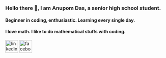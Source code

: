 ### Hello there 👋, I am Anupom Das, a senior high school student. 
#### Beginner in coding, enthusiastic. Learning every single day.
#### I love math. I like to do mathematical stuffs with coding.



[<img src='https://cdn.jsdelivr.net/npm/simple-icons@3.0.1/icons/linkedin.svg' alt='linkedin' height='40'>](https://www.linkedin.com/in/anupomdas03/)  [<img src='https://cdn.jsdelivr.net/npm/simple-icons@3.0.1/icons/facebook.svg' alt='facebook' height='40'>](https://www.facebook.com/theanupomds)  
